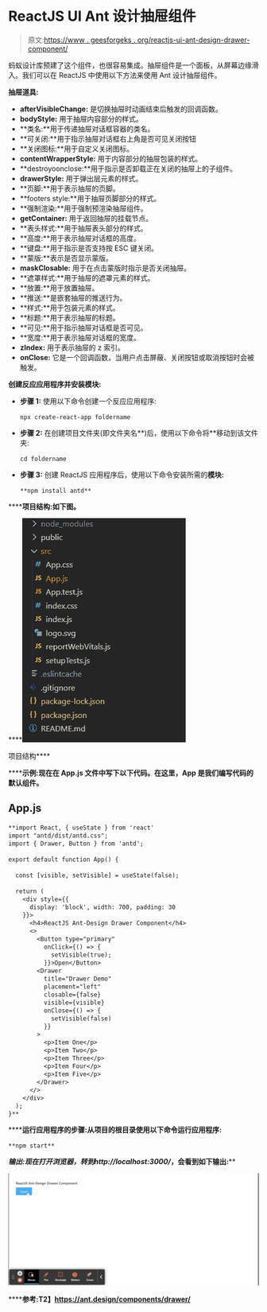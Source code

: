 # ReactJS UI Ant 设计抽屉组件

> 原文:[https://www . geesforgeks . org/reactjs-ui-ant-design-drawer-component/](https://www.geeksforgeeks.org/reactjs-ui-ant-design-drawer-component/)

蚂蚁设计库预建了这个组件，也很容易集成。抽屉组件是一个面板，从屏幕边缘滑入。我们可以在 ReactJS 中使用以下方法来使用 Ant 设计抽屉组件。

**抽屉道具:**

*   **afterVisibleChange:** 是切换抽屉时动画结束后触发的回调函数。
*   **bodyStyle:** 用于抽屉内容部分的样式。
*   **类名:**用于传递抽屉对话框容器的类名。
*   **可关闭:**用于指示抽屉对话框右上角是否可见关闭按钮
*   **关闭图标:**用于自定义关闭图标。
*   **contentWrapperStyle:** 用于内容部分的抽屉包装的样式。
*   **destroyoonclose:**用于指示是否卸载正在关闭的抽屉上的子组件。
*   **drawerStyle:** 用于弹出层元素的样式。
*   **页脚:**用于表示抽屉的页脚。
*   **footers style:**用于抽屉页脚部分的样式。
*   **强制渲染:**用于强制预渲染抽屉组件。
*   **getContainer:** 用于返回抽屉的挂载节点。
*   **表头样式:**用于抽屉表头部分的样式。
*   **高度:**用于表示抽屉对话框的高度。
*   **键盘:**用于指示是否支持按 ESC 键关闭。
*   **蒙版:**表示是否显示蒙版。
*   **maskClosable:** 用于在点击蒙版时指示是否关闭抽屉。
*   **遮罩样式:**用于抽屉的遮罩元素的样式。
*   **放置:**用于放置抽屉。
*   **推送:**是嵌套抽屉的推送行为。
*   **样式:**用于包装元素的样式。
*   **标题:**用于表示抽屉的标题。
*   **可见:**用于指示抽屉对话框是否可见。
*   **宽度:**用于表示抽屉对话框的宽度。
*   **zIndex:** 用于表示抽屉的 z 索引。
*   **onClose:** 它是一个回调函数，当用户点击屏蔽、关闭按钮或取消按钮时会被触发。

**创建反应应用程序并安装模块:**

*   **步骤 1:** 使用以下命令创建一个反应应用程序:

    ```
    npx create-react-app foldername
    ```

*   **步骤 2:** 在创建项目文件夹(即文件夹名**)后，使用以下命令将**移动到该文件夹:

    ```
    cd foldername
    ```

*   **步骤 3:** 创建 ReactJS 应用程序后，使用以下命令安装所需的****模块:****

    ```
    **npm install antd**
    ```

******项目结构:**如下图。****

****![](img/f04ae0d8b722a9fff0bd9bd138b29c23.png)

项目结构**** 

******示例:**现在在 **App.js** 文件中写下以下代码。在这里，App 是我们编写代码的默认组件。****

## ****App.js****

```
**import React, { useState } from 'react'
import "antd/dist/antd.css";
import { Drawer, Button } from 'antd';

export default function App() {

  const [visible, setVisible] = useState(false);

  return (
    <div style={{
      display: 'block', width: 700, padding: 30
    }}>
      <h4>ReactJS Ant-Design Drawer Component</h4>
      <>
        <Button type="primary"
          onClick={() => {
            setVisible(true);
          }}>Open</Button>
        <Drawer
          title="Drawer Demo"
          placement="left"
          closable={false}
          visible={visible}
          onClose={() => {
            setVisible(false)
          }}
        >
          <p>Item One</p>
          <p>Item Two</p>
          <p>Item Three</p>
          <p>Item Four</p>
          <p>Item Five</p>
        </Drawer>
      </>
    </div>
  );
}**
```

******运行应用程序的步骤:**从项目的根目录使用以下命令运行应用程序:****

```
**npm start**
```

******输出:**现在打开浏览器，转到***http://localhost:3000/***，会看到如下输出:****

****![](img/73e518cd550ecdabae6d62a573832070.png)****

******参考:**T2】https://ant.design/components/drawer/****
